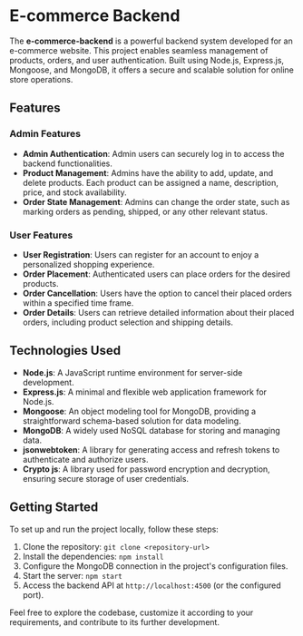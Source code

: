 # E-commerce Backend

The **e-commerce-backend** is a powerful backend system developed for an e-commerce website. This project enables seamless management of products, orders, and user authentication. Built using Node.js, Express.js, Mongoose, and MongoDB, it offers a secure and scalable solution for online store operations.

## Features

### Admin Features

- **Admin Authentication**: Admin users can securely log in to access the backend functionalities.
- **Product Management**: Admins have the ability to add, update, and delete products. Each product can be assigned a name, description, price, and stock availability.
- **Order State Management**: Admins can change the order state, such as marking orders as pending, shipped, or any other relevant status.

### User Features

- **User Registration**: Users can register for an account to enjoy a personalized shopping experience.
- **Order Placement**: Authenticated users can place orders for the desired products.
- **Order Cancellation**: Users have the option to cancel their placed orders within a specified time frame.
- **Order Details**: Users can retrieve detailed information about their placed orders, including product selection and shipping details.

## Technologies Used

- **Node.js**: A JavaScript runtime environment for server-side development.
- **Express.js**: A minimal and flexible web application framework for Node.js.
- **Mongoose**: An object modeling tool for MongoDB, providing a straightforward schema-based solution for data modeling.
- **MongoDB**: A widely used NoSQL database for storing and managing data.
- **jsonwebtoken**: A library for generating access and refresh tokens to authenticate and authorize users.
- **Crypto js**: A library used for password encryption and decryption, ensuring secure storage of user credentials.

## Getting Started

To set up and run the project locally, follow these steps:

1. Clone the repository: `git clone <repository-url>`
2. Install the dependencies: `npm install`
3. Configure the MongoDB connection in the project's configuration files.
4. Start the server: `npm start`
5. Access the backend API at `http://localhost:4500` (or the configured port).

Feel free to explore the codebase, customize it according to your requirements, and contribute to its further development.